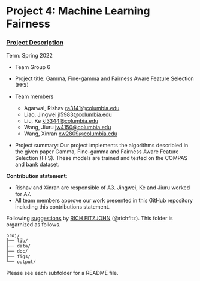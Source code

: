 # Project 4: Machine Learning Fairness

### [Project Description](doc/project4_desc.md)

Term: Spring 2022

+ Team Group 6
+ Project title: Gamma, Fine-gamma and Fairness Aware Feature Selection (FFS)
+ Team members
	+ Agarwal, Rishav ra3141@columbia.edu
	+ Liao, Jingwei jl5983@columbia.edu
	+ Liu, Ke kl3344@columbia.edu
	+ Wang, Jiuru jw4150@columbia.edu
	+ Wang, Xinran xw2809@columbia.edu

+ Project summary: Our project implements the algorithms describled in the given paper Gamma, Fine-gamma and Fairness Aware Feature Selection (FFS). These models are trained and tested on the COMPAS and bank dataset.
	
**Contribution statement**: 
+ Rishav and Xinran are responsible of A3. Jingwei, Ke and Jiuru worked for A7. 
+ All team members approve our work presented in this GitHub repository including this contributions statement. 

Following [suggestions](http://nicercode.github.io/blog/2013-04-05-projects/) by [RICH FITZJOHN](http://nicercode.github.io/about/#Team) (@richfitz). This folder is orgarnized as follows.

```
proj/
├── lib/
├── data/
├── doc/
├── figs/
└── output/
```

Please see each subfolder for a README file.
